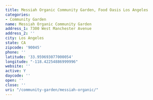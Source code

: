 ```yaml
---
title: Messiah Organic Community Garden, Food Oasis Los Angeles
categories:
- Community Garden
name: Messiah Organic Community Garden
address_1: 7300 West Manchester Avenue
address_2: ''
city: Los Angeles
state: CA
zipcode: '90045'
phone: ''
latitude: '33.959693077000054'
longitude: "-118.42254886999996"
website: ''
active: Y
daycode: ''
open: ''
close: ''
uri: "/community-garden/messiah-organic/"
---
```


